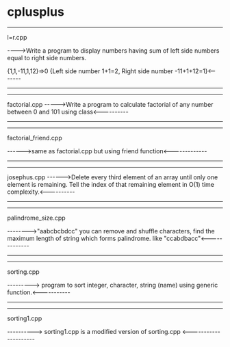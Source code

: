 # cplusplus

*****************************************

l=r.cpp

---->Write a program to display numbers having sum of left side numbers equal to right side numbers.
 
{1,1,-11,1,12}=>0 {Left side number 1+1=2, Right side number -11+1+12=1}<-------

*****************************************


*****************************************

factorial.cpp
----->Write a program to calculate factorial of any number between 
0 and 101 using class<----------

*****************************************


*****************************************

factorial_friend.cpp

------>same as factorial.cpp but using friend function<-------------

*****************************************


*****************************************

josephus.cpp
------>Delete every third element of an array until only one element is remaining.
 Tell the index of that remaining element in O(1) time
complexity.<----------

*****************************************


*****************************************

palindrome_size.cpp

-------->"aabcbcbdcc" you can remove and shuffle characters, find the maximum length of string which forms
 palindrome. 
like "ccabdbacc"<-------------

*****************************************


*****************************************

sorting.cpp

---------> program to sort integer, character, string (name) using generic function.<-----------

******************************************


******************************************
sorting1.cpp

----------> sorting1.cpp is a modified version of sorting.cpp  <---------------------
